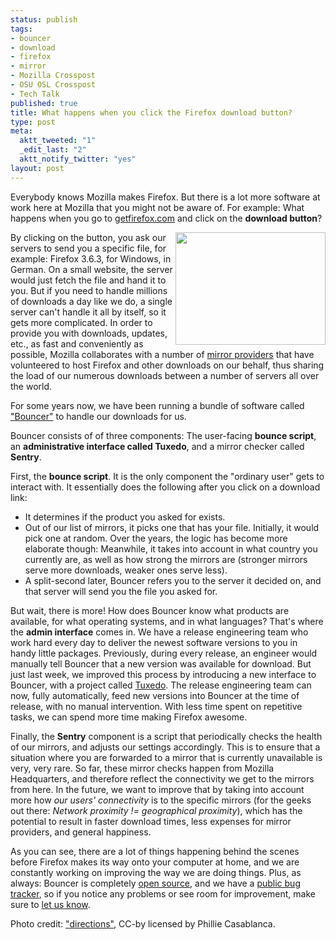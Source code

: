 ```yaml
--- 
status: publish
tags: 
- bouncer
- download
- firefox
- mirror
- Mozilla Crosspost
- OSU OSL Crosspost
- Tech Talk
published: true
title: What happens when you click the Firefox download button?
type: post
meta: 
  aktt_tweeted: "1"
  _edit_last: "2"
  aktt_notify_twitter: "yes"
layout: post
---
```

Everybody knows Mozilla makes Firefox. But there is a lot more software at work here at Mozilla that you might not be aware of. For example: What happens when you go to <a href="http://getfirefox.com">getfirefox.com</a> and click on the <strong>download button</strong>?

<img src="http://fredericiana.com/wp-content/uploads/2010/05/directions.jpg" alt="" title="directions" width="240" height="180" class="alignright size-full wp-image-2706" align="right" />By clicking on the button, you ask our servers to send you a specific file, for example: Firefox 3.6.3, for Windows, in German. On a small website, the server would just fetch the file and hand it to you. But if you need to handle millions of downloads a day like we do, a single server can't handle it all by itself, so it gets more complicated. In order to provide you with downloads, updates, etc., as fast and conveniently as possible, Mozilla collaborates with a number of <a href="http://www.mozilla.org/community/mirrors.html">mirror providers</a> that have volunteered to host Firefox and other downloads on our behalf, thus sharing the load of our numerous downloads between a number of servers all over the world.

For some years now, we have been running a bundle of software called <a href="http://viewvc.svn.mozilla.org/vc/projects/bouncer/">"Bouncer"</a> to handle our downloads for us.

Bouncer consists of of three components: The user-facing <strong>bounce script</strong>, an <strong>administrative interface called Tuxedo</strong>, and a mirror checker called <strong>Sentry</strong>.

First, the <strong>bounce script</strong>. It is the only component the "ordinary user" gets to interact with. It essentially does the following after you click on a download link:
<ul>
	<li>It determines if the product you asked for exists.</li>
	<li>Out of our list of mirrors, it picks one that has your file. Initially, it would pick one at random. Over the years, the logic has become more elaborate though: Meanwhile, it takes into account in what country you currently are, as well as how strong the mirrors are (stronger mirrors serve more downloads, weaker ones serve less).</li>
	<li>A split-second later, Bouncer refers you to the server it decided on, and that server will send you the file you asked for.</li>
</ul>

But wait, there is more! How does Bouncer know what products are available, for what operating systems, and in what languages? That's where the <strong>admin interface</strong> comes in. We have a release engineering team who work hard every day to deliver the newest software versions to you in handy little packages. Previously, during every release, an engineer would manually tell Bouncer that a new version was available for download. But just last week, we improved this process by introducing a new interface to Bouncer, with a project called <a href="http://github.com/fwenzel/tuxedo/">Tuxedo</a>. The release engineering team can now, fully automatically, feed new versions into Bouncer at the time of release, with no manual intervention. With less time spent on repetitive tasks, we can spend more time making Firefox awesome.

Finally, the <strong>Sentry</strong> component is a script that periodically checks the health of our mirrors, and adjusts our settings accordingly. This is to ensure that a situation where you are forwarded to a mirror that is currently unavailable is very, very rare. So far, these mirror checks happen from Mozilla Headquarters, and therefore reflect the connectivity we get to the mirrors from here. In the future, we want to improve that by taking into account more how <em>our users' connectivity</em> is to the specific mirrors (for the geeks out there: <em>Network proximity != geographical proximity</em>), which has the potential to result in faster download times, less expenses for mirror providers, and general happiness.

As you can see, there are a lot of things happening behind the scenes before Firefox makes its way onto your computer at home, and we are constantly working on improving the way we are doing things. Plus, as always: Bouncer is completely <a href="http://github.com/fwenzel/tuxedo/">open source</a>, and we have a <a href="https://bugzilla.mozilla.org/buglist.cgi?query_format=advanced;product=Webtools;component=Bouncer;resolution=---">public bug tracker</a>, so if you notice any problems or see room for improvement, make sure to <a href="https://bugzilla.mozilla.org/enter_bug.cgi?product=Webtools&component=Bouncer">let us know</a>.

<p class="credits">Photo credit: <a href="http://www.flickr.com/photos/philliecasablanca/3263799851/">"directions"</a>, CC-by licensed by Phillie Casablanca.</p>
